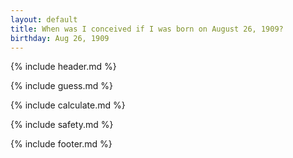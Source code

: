 ```yaml
---
layout: default
title: When was I conceived if I was born on August 26, 1909?
birthday: Aug 26, 1909
---
```


{% include header.md %}

{% include guess.md %}

{% include calculate.md %}

{% include safety.md %}

{% include footer.md %}



